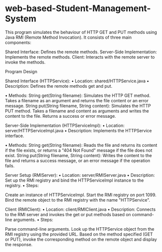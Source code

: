 # web-based-Student-Management-System


This program simulates the behaviour of HTTP GET and PUT methods using Java RMI (Remote Method Invocation). It consists of three main components:

Shared Interface: Defines the remote methods.
Server-Side Implementation: Implements the remote methods.
Client: Interacts with the remote server to invoke the methods.

Program Design

Shared Interface (HTTPService):
•	Location: shared/HTTPService.java
•	Description: Defines the remote methods get and put.

•	Methods:
String get(String filename): Simulates the HTTP GET method. Takes a filename as an argument and returns the file content or an error message.
String put(String filename, String content): Simulates the HTTP PUT method. Takes a filename and content as arguments and writes the content to the file. Returns a success or error message.

Server-Side Implementation (HTTPServiceImpl):
•	Location: server/HTTPServiceImpl.java
•	Description: Implements the HTTPService interface.

•	Methods:
String get(String filename): Reads the file and returns its content if the file exists, or returns a "404 Not Found" message if the file does not exist.
String put(String filename, String content): Writes the content to the file and returns a success message, or an error message if the operation fails.



Server Setup (RMIServer):
•	Location: server/RMIServer.java
•	Description: Set up the RMI registry and bind the HTTPServiceImpl instance to the registry.
•	Steps:

Create an instance of HTTPServiceImpl.
Start the RMI registry on port 1099.
Bind the remote object to the RMI registry with the name "HTTPService".

Client (RMIClient):
•	Location: client/RMIClient.java
•	Description: Connects to the RMI server and invokes the get or put methods based on command-line arguments.
•	Steps:

Parse command-line arguments.
Look up the HTTPService object from the RMI registry using the provided URL.
Based on the method specified (GET or PUT), invoke the corresponding method on the remote object and display the response.
